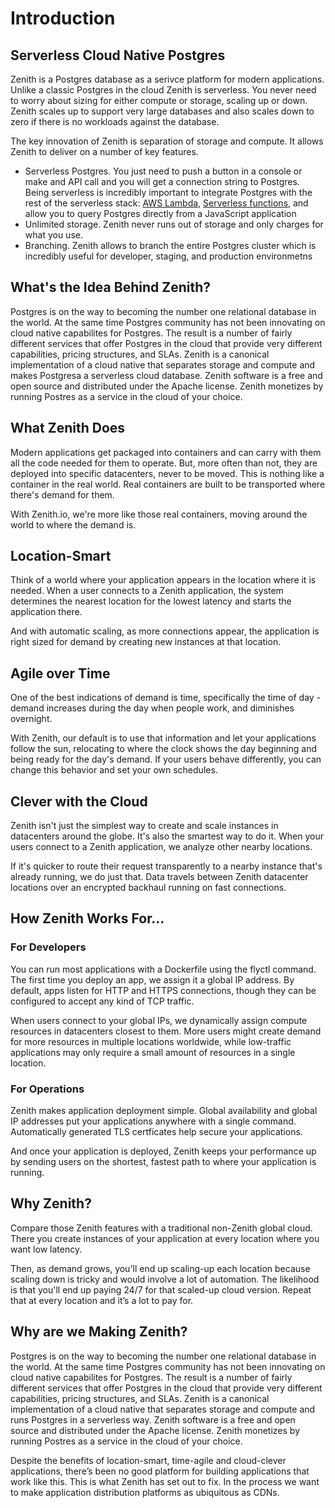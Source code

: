 # Introduction

## Serverless Cloud Native Postgres
Zenith is a Postgres database as a serivce platform for modern applications. 
Unlike a classic Postgres in the cloud Zenith is serverless. You never need to worry about sizing for either compute or storage, scaling up or down. Zenith scales up to
support very large databases and also scales down to zero if there is no workloads against the database.

The key innovation of Zenith is separation of storage and compute. It allows Zenith to deliver on a number of key features.
* Serverless Postgres. You just need to push a button in a console or make and API call and you will get a connection string to Postgres. Being serverless is incredibly important to integrate Postgres with 
the rest of the serverless stack: [AWS Lambda](https://aws.amazon.com/lambda/), [Serverless functions](https://vercel.com/docs/concepts/functions/introduction), and allow you to query Postgres directly from a JavaScript application
* Unlimited storage. Zenith never runs out of storage and only charges for what you use.
* Branching. Zenith allows to branch the entire Postgres cluster which is incredibly useful for developer, staging, and production environmetns

## What's the Idea Behind Zenith?
Postgres is on the way to becoming the number one relational database in the world. At the same time Postgres community has not been innovating on cloud native capabilites for Postgres. The result is a number of fairly different services that offer Postgres in the cloud that provide very different capabilities, pricing structures, and SLAs. Zenith is a canonical implementation of a cloud native that separates storage and compute and makes Postgresa a serverless cloud database. Zenith software is a free and open source and distributed under the Apache license. Zenith monetizes by running Postres as a service in the cloud of your choice.

## What Zenith Does
Modern applications get packaged into containers and can carry with them all the code needed for them to operate. But, more often than not, they are deployed into specific datacenters, never to be moved. This is nothing like a container in the real world. Real containers are built to be transported where there's demand for them.

With Zenith.io, we're more like those real containers, moving around the world to where the demand is.

## Location-Smart
Think of a world where your application appears in the location where it is needed. When a user connects to a Zenith application, the system determines the nearest location for the lowest latency and starts the application there.

And with automatic scaling, as more connections appear, the application is right sized for demand by creating new instances at that location.

## Agile over Time
One of the best indications of demand is time, specifically the time of day - demand increases during the day when people work, and diminishes overnight.

With Zenith, our default is to use that information and let your applications follow the sun, relocating to where the clock shows the day beginning and being ready for the day's demand. If your users behave differently, you can change this behavior and set your own schedules.

## Clever with the Cloud
Zenith isn't just the simplest way to create and scale instances in datacenters around the globe. It's also the smartest way to do it. When your users connect to a Zenith application, we analyze other nearby locations.

If it's quicker to route their request transparently to a nearby instance that's already running, we do just that. Data travels between Zenith datacenter locations over an encrypted backhaul running on fast connections.

## How Zenith Works For…
### For Developers
You can run most applications with a Dockerfile using the flyctl command. The first time you deploy an app, we assign it a global IP address. By default, apps listen for HTTP and HTTPS connections, though they can be configured to accept any kind of TCP traffic.

When users connect to your global IPs, we dynamically assign compute resources in datacenters closest to them. More users might create demand for more resources in multiple locations worldwide, while low-traffic applications may only require a small amount of resources in a single location.

### For Operations
Zenith makes application deployment simple. Global availability and global IP addresses put your applications anywhere with a single command. Automatically generated TLS certficates help secure your applications.

And once your application is deployed, Zenith keeps your performance up by sending users on the shortest, fastest path to where your application is running.

## Why Zenith?
Compare those Zenith features with a traditional non-Zenith global cloud. There you create instances of your application at every location where you want low latency.

Then, as demand grows, you'll end up scaling-up each location because scaling down is tricky and would involve a lot of automation. The likelihood is that you'll end up paying 24/7 for that scaled-up cloud version. Repeat that at every location and it’s a lot to pay for.

## Why are we Making Zenith?
Postgres is on the way to becoming the number one relational database in the world. At the same time Postgres community has not been innovating on cloud native capabilites for Postgres. The result is a number of fairly different services that offer Postgres in the cloud that provide very different capabilities, pricing structures, and SLAs. Zenith is a canonical implementation of a cloud native that separates storage and compute and runs Postgres in a serverless way. Zenith software is a free and open source and distributed under the Apache license. Zenith monetizes by running Postres as a service in the cloud of your choice.

Despite the benefits of location-smart, time-agile and cloud-clever applications, there’s been no good platform for building applications that work like this. This is what Zenith has set out to fix. In the process we want to make application distribution platforms as ubiquitous as CDNs.
